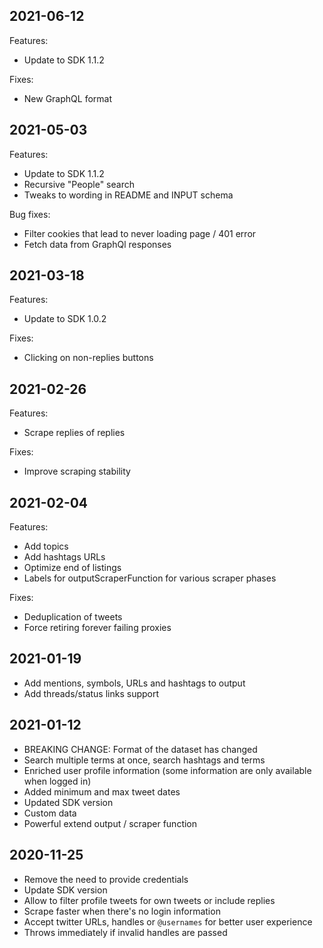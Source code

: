 ## 2021-06-12

Features:
- Update to SDK 1.1.2

Fixes:
- New GraphQL format

## 2021-05-03

Features:
- Update to SDK 1.1.2
- Recursive "People" search
- Tweaks to wording in README and INPUT schema

Bug fixes:
- Filter cookies that lead to never loading page / 401 error
- Fetch data from GraphQl responses

## 2021-03-18

Features:
- Update to SDK 1.0.2

Fixes:
- Clicking on non-replies buttons

## 2021-02-26

Features:
- Scrape replies of replies

Fixes:
- Improve scraping stability

## 2021-02-04

Features:
- Add topics
- Add hashtags URLs
- Optimize end of listings
- Labels for outputScraperFunction for various scraper phases

Fixes:
- Deduplication of tweets
- Force retiring forever failing proxies

## 2021-01-19

- Add mentions, symbols, URLs and hashtags to output
- Add threads/status links support

## 2021-01-12

- BREAKING CHANGE: Format of the dataset has changed
- Search multiple terms at once, search hashtags and terms
- Enriched user profile information (some information are only available when logged in)
- Added minimum and max tweet dates
- Updated SDK version
- Custom data
- Powerful extend output / scraper function

## 2020-11-25

- Remove the need to provide credentials
- Update SDK version
- Allow to filter profile tweets for own tweets or include replies
- Scrape faster when there's no login information
- Accept twitter URLs, handles or `@usernames` for better user experience
- Throws immediately if invalid handles are passed
